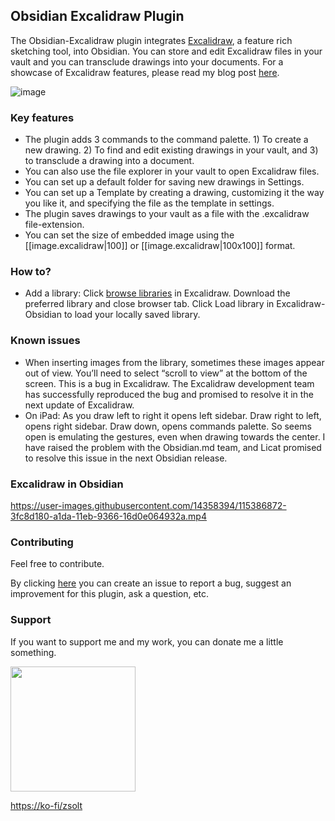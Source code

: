 ## Obsidian Excalidraw Plugin
The Obsidian-Excalidraw plugin integrates [Excalidraw](https://excalidraw.com/), a feature rich sketching tool, into Obsidian. You can store and edit Excalidraw files in your vault and you can transclude drawings into your documents. For a showcase of Excalidraw features, please read my blog post [here](https://www.zsolt.blog/2021/03/showcasing-excalidraw.html).

![image](https://user-images.githubusercontent.com/14358394/115391516-d9df4880-a1df-11eb-95a9-cad850cdf9fc.png)

### Key features
- The plugin adds 3 commands to the command palette. 1) To create a new drawing. 2) To find and edit existing drawings in your vault, and 3) to transclude a drawing into a document.
- You can also use the file explorer in your vault to open Excalidraw files.
- You can set up a default folder for saving new drawings in Settings. 
- You can set up a Template by creating a drawing, customizing it the way you like it, and specifying the file as the template in settings.
- The plugin saves drawings to your vault as a file with the .excalidraw file-extension.
- You can set the size of embedded image using the [[image.excalidraw|100]] or [[image.excalidraw|100x100]] format.

### How to?
- Add a library: Click [browse libraries](https://libraries.excalidraw.com/?target=_excalidraw&sort=default) in Excalidraw. Download the preferred library and close browser tab. Click Load library in Excalidraw-Obsidian to load your locally saved library.

### Known issues
- When inserting images from the library, sometimes these images appear out of view. You’ll need to select “scroll to view” at the bottom of the screen. This is a bug in Excalidraw. The Excalidraw development team has successfully reproduced the bug and promised to resolve it in the next update of Excalidraw.
- On iPad: As you draw left to right it opens left sidebar. Draw right to left, opens right sidebar. Draw down, opens commands palette. So seems open is emulating the gestures, even when drawing towards the center. I have raised the problem with the Obsidian.md team, and Licat promised to resolve this issue in the next Obsidian release.

### Excalidraw in Obsidian
https://user-images.githubusercontent.com/14358394/115386872-3fc8d180-a1da-11eb-9366-16d0e064932a.mp4

### Contributing
Feel free to contribute.

By clicking [here](https://github.com/zsviczian/obsidian-excalidraw-plugin/issues) you can create an issue to report a bug, suggest an improvement for this plugin, ask a question, etc.

### Support
If you want to support me and my work, you can donate me a little something.

[<img src="https://user-images.githubusercontent.com/14358394/115450238-f39e8100-a21b-11eb-89d0-fa4b82cdbce8.png" width="200">](https://ko-fi.com/zsolt)

[https://ko-fi/zsolt](https://ko-fi.com/zsolt)

